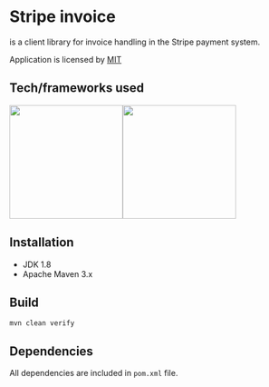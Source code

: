 # Stripe invoice

is a client library for invoice handling in the Stripe payment system.

Application is licensed by [MIT](https://opensource.org/licenses/mit-license.php)

## Tech/frameworks used ##

<img src="https://whirly.pl/wp-content/uploads/2017/05/spring.png" width="200"><img src="http://yaqzi.pl/wp-content/uploads/2016/12/apache_maven.png" width="200">

## Installation ##

* JDK 1.8
* Apache Maven 3.x

## Build ##
```
mvn clean verify
```

## Dependencies ##

All dependencies are included in `pom.xml` file.
